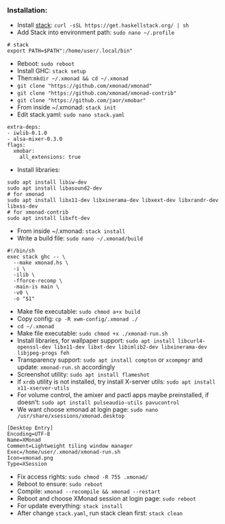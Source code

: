 ### Installation:
* Install [stack](https://github.com/commercialhaskell/stack): ```curl -sSL https://get.haskellstack.org/ | sh```
* Add Stack into environment path: ```sudo nano ~/.profile```
```
# stack
export PATH=$PATH":/home/user/.local/bin"
```
* Reboot: ```sudo reboot```
* Install GHC: ```stack setup```
* Then:```mkdir ~/.xmonad && cd ~/.xmonad```
* ```git clone "https://github.com/xmonad/xmonad"```
* ```git clone "https://github.com/xmonad/xmonad-contrib"```
* ```git clone "https://github.com/jaor/xmobar"```
* From inside ~/.xmonad: ```stack init```
* Edit stack.yaml: ```sudo nano stack.yaml```
```
extra-deps:
- iwlib-0.1.0
- alsa-mixer-0.3.0
flags:
  xmobar:
    all_extensions: true
```
* Install libraries:
```
sudo apt install libiw-dev
sudo apt install libasound2-dev
# for xmonad
sudo apt install libx11-dev libxinerama-dev libxext-dev libxrandr-dev libxss-dev
# for xmonad-contrib
sudo apt install libxft-dev

```
* From inside ~/.xmonad: ```stack install```
* Write a build file: ```sudo nano ~/.xmonad/build```
```
#!/bin/sh
exec stack ghc -- \
  --make xmonad.hs \
  -i \
  -ilib \
  -fforce-recomp \
  -main-is main \
  -v0 \
  -o "$1"
```
* Make file executable: ```sudo chmod a+x build```
* Copy config: ```cp -R xwm-config/.xmonad ./```
* ```cd ~/.xmonad```
* Make file executable: ```sudo chmod +x ./xmonad-run.sh```
* Install libraries, for wallpaper support: ```sudo apt install libcurl4-openssl-dev libx11-dev libxt-dev libimlib2-dev libxinerama-dev libjpeg-progs feh```
* Transparency support: ```sudo apt install compton``` or ```xcompmgr``` and update: ```xmonad-run.sh``` accordingly
* Screenshot utility: ```sudo apt install flameshot```
* If ```xrdb``` utility is not installed, try install X-server utils: ```sudo apt install x11-xserver-utils```
* For volume control, the amixer and pactl apps maybe preinstalled, if doesn’t: ```sudo apt install pulseaudio-utils pavucontrol```
* We want choose xmonad at login page: ```sudo nano /usr/share/xsessions/xmonad.desktop```
```
[Desktop Entry]
Encoding=UTF-8
Name=XMonad
Comment=Lightweight tiling window manager
Exec=/home/user/.xmonad/xmonad-run.sh
Icon=xmonad.png
Type=XSession
```
* Fix access rights: ```sudo chmod -R 755 .xmonad/```
* Reboot to ensure: ```sudo reboot```
* Compile: ```xmonad --recompile && xmonad --restart```
* Reboot and choose XMonad session at login page: ```sudo reboot```
* For update everything: ```stack install```
* After change ```stack.yaml```, run stack clean first: ```stack clean```

